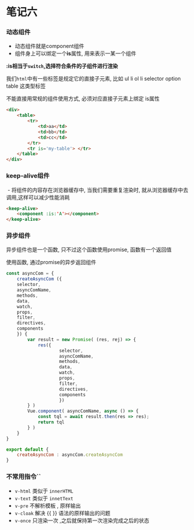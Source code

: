 # 笔记六



### 动态组件 

- 动态组件就是component组件
- 组件身上可以绑定一个**is**属性, 用来表示一某一个组件



**:is相当于`switch`,选择符合条件的子组件进行渲染**

我们`html`中有一些标签是规定它的直接子元素, 比如 ul li ol li selector option table 这类型标签

不能直接用常规的组件使用方式, 必须对应直接子元素上绑定 is属性

```html
<div>
    <table>
        <tr>
        	<td>aa</td>
            <td>bb</td>
            <td>cc</td>
        </tr>
        <tr is='my-table'> </tr>
    </table>
</div>
```







### keep-alive组件

​	- 将组件的内容存在浏览器缓存中, 当我们需要重复渲染时, 就从浏览器缓存中去调用,这样可以减少性能消耗

```html
<keep-alive>
	<component :is:'A'></component>
</keep-alive>
```





### 异步组件

异步组件也是一个函数, 只不过这个函数使用promise, 函数有一个返回值

使用函数, 通过promise的异步返回组件

 

```javascript
const asyncCom = {
    createAsyncCom ({
    selector,
    asyncComName, 
    methods,
    data, 
    watch, 
    props, 
    filter,
    directives,
    components
    }) {
        var result = new Promise( (res, rej) => {
            res({
                    selector,
                    asyncComName, 
                    methods,
                    data, 
                    watch, 
                    props, 
                    filter,
                    directives,
                    components
                    })
        } )
        Vue.component( asyncComName, async () => {
            const tql = await result.then(res => res);
            return tql
        } )
    }
}

export default {
    createAsyncCom : asyncCom.createAsyncCom 
}

```





### 不常用指令``

+ `v-html`         类似于 `innerHTML`
+ `v-text`         类似于 `innetText`
+ `v-pre`           不解析模板 , 原样输出
+ `v-cloak`        解决 {{ }} 语法的原样输出的问题
+ `v-once`           只渲染一次 ,之后就保持第一次渲染完成之后的状态    